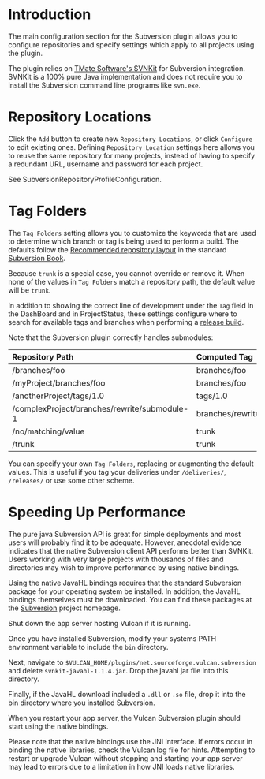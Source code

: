# Introduction #

The main configuration section for the Subversion plugin allows you to configure repositories and specify settings which apply to all projects using the plugin.

The plugin relies on [TMate Software's SVNKit](http://www.svnkit.com/) for Subversion integration.  SVNKit is a 100% pure Java implementation and does not require you to install the Subversion command line programs like `svn.exe`.

# Repository Locations #

Click the `Add` button to create new `Repository Locations`, or click `Configure` to edit existing ones.  Defining `Repository Location` settings here allows you to reuse the same repository for many projects, instead of having to specify a redundant URL, username and password for each project.

See SubversionRepositoryProfileConfiguration.

# Tag Folders #

The `Tag Folders` setting allows you to customize the keywords that are used to determine which branch or tag is being used to perform a build.  The defaults follow the [Recommended repository layout](http://svnbook.red-bean.com/nightly/en/svn.tour.importing.html#svn.tour.importing.layout) in the standard [Subversion Book](http://svnbook.red-bean.com/).

Because `trunk` is a special case, you cannot override or remove it.  When none of the values in `Tag Folders` match a repository path, the default value will be `trunk`.

In addition to showing the correct line of development under the `Tag` field in the DashBoard and in ProjectStatus, these settings configure where to search for available tags and branches when performing a [release build](BuildAndRelease.md).

Note that the Subversion plugin correctly handles submodules:

| **Repository Path** | **Computed Tag** |
|:--------------------|:-----------------|
| /branches/foo       | branches/foo     |
| /myProject/branches/foo | branches/foo     |
| /anotherProject/tags/1.0 | tags/1.0         |
| /complexProject/branches/rewrite/submodule-1 | branches/rewrite |
| /no/matching/value  | trunk            |
| /trunk              | trunk            |

You can specify your own `Tag Folders`, replacing or augmenting the default values.  This is useful if you tag your deliveries under `/deliveries/`, `/releases/` or use some other scheme.

# Speeding Up Performance #

The pure java Subversion API is great for simple deployments and most users will probably find it to be adequate.  However, anecdotal evidence indicates that the native Subversion client API performs better than SVNKit.  Users working with very large projects with thousands of files and directories may wish to improve performance by using native bindings.

Using the native JavaHL bindings requires that the standard Subversion package for your operating system be installed.  In addition, the JavaHL bindings themselves must be downloaded.  You can find these packages at the [Subversion](http://subversion.tigris.org/) project homepage.

Shut down the app server hosting Vulcan if it is running.

Once you have installed Subversion, modify your systems PATH environment variable to include the `bin` directory.

Next, navigate to `$VULCAN_HOME/plugins/net.sourceforge.vulcan.subversion` and delete `svnkit-javahl-1.1.4.jar`.  Drop the javahl jar file into this directory.

Finally, if the JavaHL download included a `.dll` or `.so` file, drop it into the bin directory where you installed Subversion.

When you restart your app server, the Vulcan Subversion plugin should start using the native bindings.

Please note that the native bindings use the JNI interface.  If errors occur in binding the native libraries, check the Vulcan log file for hints.  Attempting to restart or upgrade Vulcan without stopping and starting your app server may lead to errors due to a limitation in how JNI loads native libraries.